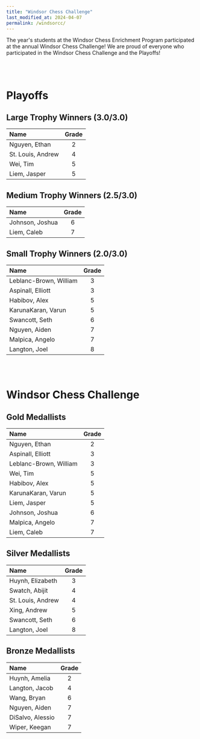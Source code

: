 ```yaml
---
title: "Windsor Chess Challenge"
last_modified_at: 2024-04-07
permalink: /windsorcc/
---
```


The year's students at the Windsor Chess Enrichment Program participated at the annual Windsor Chess Challenge! We are proud of everyone who participated in the Windsor Chess Challenge and the Playoffs!

<br><br>

# Playoffs

## Large Trophy Winners (3.0/3.0)

| Name      | Grade    |
| :---      |    :----: |
| Nguyen, Ethan | 2 |
| St. Louis, Andrew | 4 |
| Wei, Tim | 5 |
| Liem, Jasper | 5 |

## Medium Trophy Winners (2.5/3.0)

| Name      | Grade    |
| :---      |    :----: |
| Johnson, Joshua | 6 |
| Liem, Caleb | 7 |


## Small Trophy Winners (2.0/3.0)

| Name      | Grade    |
| :---      |    :----: |
| Leblanc-Brown, William | 3 |
| Aspinall, Elliott | 3 |
| Habibov, Alex | 5 |
| KarunaKaran, Varun | 5 |
| Swancott, Seth	 | 6 |
| Nguyen, Aiden | 7 |
| Malpica, Angelo | 7 |
| Langton, Joel | 8 |


<br><br>

# Windsor Chess Challenge

## Gold Medallists

| Name      | Grade    |
| :---      |    :----: |
| Nguyen, Ethan | 2 |
| Aspinall, Elliott | 3 |
| Leblanc-Brown, William | 3 |
| Wei, Tim | 5 |
| Habibov, Alex | 5 |
| KarunaKaran, Varun | 5 |
| Liem, Jasper | 5 |
| Johnson, Joshua | 6 |
| Malpica, Angelo | 7 |
| Liem, Caleb | 7 |

## Silver Medallists

| Name      | Grade    |
| :---      |    :----: |
| Huynh, Elizabeth | 3 |
| Swatch, Abijit	 | 4 |
| St. Louis, Andrew | 4 |
| Xing, Andrew | 5 |
| Swancott, Seth	 | 6 |
| Langton, Joel | 8 |


## Bronze Medallists

| Name      | Grade    |
| :---      |    :----: |
| Huynh, Amelia	 | 2 |
| Langton, Jacob | 4 |
| Wang, Bryan	 | 6 |
| Nguyen, Aiden | 7 |
| DiSalvo, Alessio | 7 |
| Wiper, Keegan | 7 |
